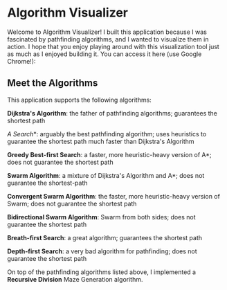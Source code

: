 # Algorithm Visualizer

Welcome to Algorithm Visualizer! I built this application because I was fascinated by pathfinding algorithms, and I wanted to visualize them in action. I hope that you enjoy playing around with this visualization tool just as much as I enjoyed building it. You can access it here (use Google Chrome!):

## Meet the Algorithms

This application supports the following algorithms: 

**Dijkstra's Algorithm**: the father of pathfinding algorithms; guarantees the shortest path

**A* Search**: arguably the best pathfinding algorithm; uses heuristics to guarantee the shortest path much faster than Dijkstra's Algorithm

**Greedy Best-first Search**: a faster, more heuristic-heavy version of A*; does not guarantee the shortest path

**Swarm Algorithm**: a mixture of Dijkstra's Algorithm and A*; does not guarantee the shortest-path

**Convergent Swarm Algorithm**: the faster, more heuristic-heavy version of Swarm; does not guarantee the shortest path

**Bidirectional Swarm Algorithm**: Swarm from both sides; does not guarantee the shortest path

**Breath-first Search**: a great algorithm; guarantees the shortest path

**Depth-first Search**: a very bad algorithm for pathfinding; does not guarantee the shortest path

On top of the pathfinding algorithms listed above, I implemented a **Recursive Division** Maze Generation algorithm.

